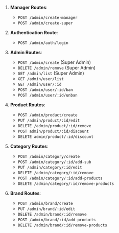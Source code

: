 1. **Manager Routes**:
   - `POST /admin/create-manager`
   - `POST /admin/create-super`

2. **Authentication Route**:
   - `POST /admin/auth/login`

3. **Admin Routes**:
   - `POST /admin/create` (Super Admin)
   - `DELETE /admin/remove` (Super Admin)
   - `GET /admin/list`  (Super Admin)
   - `GET /admin/user/list`
   - `GET /admin/user/:id`
   - `POST /admin/user/:id/ban`
   - `POST /admin/user/:id/unban`

4. **Product Routes**:
   - `POST /admin/product/create`
   - `PUT /admin/product/:id/edit`
   - `DELETE /admin/product/:id/remove`
   - `POST admin/product/:id/discount`
   - `DELETE admin/product/:id/discount`
   
5. **Category Routes**:
   - `POST /admin/category/create`
   - `POST /admin/category/:id/add-sub`
   - `PUT /admin/category/:id/edit`
   - `DELETE /admin/category/:id/remove`
   - `POST /admin/category/:id/add-products`
   - `DELETE /admin/category/:id/remove-products`

6. **Brand Routes**:
   - `POST /admin/brand/create`
   - `PUT /admin/brand/:id/edit`
   - `DELETE /admin/brand/:id/remove`
   - `POST /admin/brand/:id/add-products`
   - `DELETE /admin/brand/:id/remove-products`
